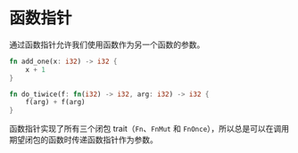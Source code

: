 # 函数指针

通过函数指针允许我们使用函数作为另一个函数的参数。

```rust
fn add_one(x: i32) -> i32 {
    x + 1
}

fn do_tiwice(f: fn(i32) -> i32, arg: i32) -> i32 {
    f(arg) + f(arg)
} 
```



函数指针实现了所有三个闭包 trait（`Fn`、`FnMut` 和 `FnOnce`），所以总是可以在调用期望闭包的函数时传递函数指针作为参数。